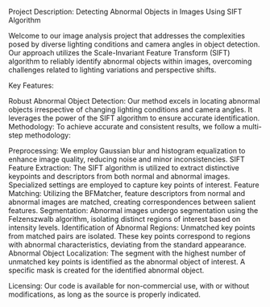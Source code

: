 Project Description:
Detecting Abnormal Objects in Images Using SIFT Algorithm

Welcome to our image analysis project that addresses the complexities posed by diverse lighting conditions and camera angles in object detection. Our approach utilizes the Scale-Invariant Feature Transform (SIFT) algorithm to reliably identify abnormal objects within images, overcoming challenges related to lighting variations and perspective shifts.

Key Features:

Robust Abnormal Object Detection: Our method excels in locating abnormal objects irrespective of changing lighting conditions and camera angles. It leverages the power of the SIFT algorithm to ensure accurate identification.
Methodology:
To achieve accurate and consistent results, we follow a multi-step methodology:

Preprocessing: We employ Gaussian blur and histogram equalization to enhance image quality, reducing noise and minor inconsistencies.
SIFT Feature Extraction: The SIFT algorithm is utilized to extract distinctive keypoints and descriptors from both normal and abnormal images. Specialized settings are employed to capture key points of interest.
Feature Matching: Utilizing the BFMatcher, feature descriptors from normal and abnormal images are matched, creating correspondences between salient features.
Segmentation: Abnormal images undergo segmentation using the Felzenszwalb algorithm, isolating distinct regions of interest based on intensity levels.
Identification of Abnormal Regions: Unmatched key points from matched pairs are isolated. These key points correspond to regions with abnormal characteristics, deviating from the standard appearance.
Abnormal Object Localization: The segment with the highest number of unmatched key points is identified as the abnormal object of interest. A specific mask is created for the identified abnormal object.

Licensing:
Our code is available for non-commercial use, with or without modifications, as long as the source is properly indicated.
